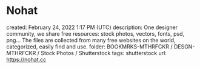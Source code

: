 # Nohat

created: February 24, 2022 1:17 PM (UTC)
description: One designer community, we share free resources: stock photos, vectors, fonts, psd, png... The files are collected from many free websites on the world, categorized, easily find and use.
folder: BOOKMRKS-MTHRFCKR / DESGN-MTHRFCKR / Stock Photos / Shutterstock
tags: shutterstock
url: https://nohat.cc
